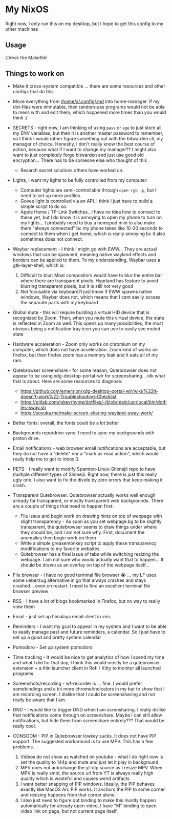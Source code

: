 # My NixOS

Right now, I only run this on my desktop, but I hope to get this config to my other machines

## Usage

Check the Makefile!

## Things to work on

-  Make it cross-system compatible ... there are some resources and other configs that do this 
-  Move everything from [/home/x/.config/.md](#homexconfigmd) into home-manager. If my dot-files were immutable, then random-ass programs would not be able to mess with and edit them, which happened more times than you would think :/
-  SECRETS - right now, I am thinking of using `pass` or `age` to just store all my ENV variables, but then it is another master password to remember, so I think I would rather figure something out with the bitwarden cli, my manager of choice. Honestly, I don't really know the best course of action, because what if I want to change my manager?? I might also want to just completely forgo bitwarden and just use good old encryption... There has to be someone else who thought of this
    -  Resarch secret solutions others have worked on.
-  Lights, I want my lights to be fully controlled from my computer:
    - Computer lights are semi-controllable through `open-rgb -p`, but I need to set up more profiles. 
    - Govee light is controlled via an API. I think I just have to build a simple script to do so.
    - Apple Home / TP-Link Switches.. I have no idea how to connect to these yet, but I do know it is annoying to open my phone to turn on my lights... I probably need to buy a homepod mini to also make them "always connected" bc my phone takes like 10-20 seconds to connect to them when I get home, which is really annoying bc it also sometimes does not connect.
-  Waybar replacement - I think I might go with EWW... They are actual windows that can be spawned, meaning native wayland effects and borders can be applied to them. To my understanding, Waybar uses a gtk-layer-shell, which is:
      1. Difficult to blur: Most compositors would have to blur the entire bar where there are transparent pixels. Hyprland has feature to avoid blurring transparent pixels, but it is still not very good
      2. Not focusable via keyboard?I just know if EWW spawns native windows, Waybar does not, which means that I cant easily access the separate parts with my keyboard
-  Global mute - this will require building a virtual HID device that is recognized by Zoom. Then, when you mute this virtual device, the state is reflected in Zoom as well. This opens up many possibilities, the most obvious being a notification tray icon you can use to easily see muted state
-  Hardware acceleration - Zoom only works on chromium on my computer, which does not have acceleration. Zoom kind of works on firefox, but then firefox zoom has a memory leak and it eats all of my ram. 
-  Qutebrowser screenshare - for some reason, Qutebrowser does not appear to be using xdg-desktop-portal-wlr for screensharing... idk what that is about. Here are some resources to diagnose:
    - https://github.com/emersion/xdg-desktop-portal-wlr/wiki/%22It-doesn't-work%22-Troubleshooting-Checklist
    - https://gitlab.com/jokeyrhyme/dotfiles/-/blob/main/usr/local/bin/dotfiles-sway.sh
    - https://soyuka.me/make-screen-sharing-wayland-sway-work/
-  Better fonts: overall, the fonts could be a lot better
-  Backgrounds repo/drive sync: I need to sync my backgrounds with proton drive.
-  Email notifications - web browser email notifications are acceptable, but they do not have a "delete" nor a "mark as read action", which would really help me to get to inbox 0. 
-  PETS - I really want to modify Spamton-Linux-Shimejii repo to have multiple different types of Shimejii. Right now, there is just this really ugly one. I also want to fix the divide by zero errors that keep making it crash.
-  Transparent Qutebrowser. Qutebrowser actually works well enough already for transparent, or mostly transparent web backgrounds. There are a couple of things that need to happen first:
    - File issue and begin work on drawing hints on top of webpage with slight transparency - As soon as you set webpage.bg to be slightly transparent, the qutebrowser seems to draw things under where they should be, and I am not sure why. First, document the anomalies then begin work on them
    - Write a simple greasemonkey script to apply these transparency modifications to my favorite websites
    - Qutebrowser has a final issue of tabs while switching resizing the webpage. I am not sure who would actually want that to happen... It should be drawn as an overlay on top of the webpage itself...

-  File browser - I have no good terminal file browser 😭 ... my LF uses some ueberzug alternative in go that always crashes and stays crashed... even on restart. I need to find an excellent terminal file browser preview
-  RSS - I have a lot of blogs bookmarked in Firefox, but no way to really view them
-  Email - just set up himalaya email client in vim.
-  Reminders - I want my gcal to appear in my system and I want to be able to easily manage past and future reminders, a calendar. So I just have to set up a good and pretty system calendar
-  Pomodoro - Set up system pomodoro
-  Time tracking - It would be nice to get analytics of how I spend my time and what I did for that day, I think this would mostly be a qutebrowser extension + a thin launcher client in Rofi / Kitty to monitor all launched programs. 
-  Screenshots/recording - wf-recorder is ... fine. I would prefer somebindings and a bit more chrome/indicators in my bar to show that I am recording screen. I dislike that I could be screensharing and not really be aware that I am.
-  DND - I would like to trigger DND when I am scrensharing. I really dislike that notifications come through on screenshare. Maybe I can still allow notifications, but hide them from screenshare entirely??? That would be really cool.

-  CONSOOM - PIP in Qutebrowser lowkey sucks. It does not have PIP support. The suggested workaround is to use MPV. This has a few problems. 
      1. Videos do not show as watched on youtube - what I do right now is set the quality to 144p and mute and just let it play in background
      2. MPV does not autochange the yt-dlp source as I resize MPV. When MPV is really smol, the source url from YT is always really high quality which is wasteful and causes weird artifacts
      3. I want better snapping of PIP windows. Ideally, the PIP behaves exactly like MacOS Arc PIP works. It anchors the PIP to some corner and resizing happens from that corner alone. 
      4. I also just need to figure out binding to make this mostly happen automatically for already open video, I have "M" binding to open video link on page, but not current page itself.



